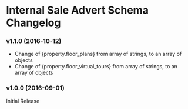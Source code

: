 # Internal Sale Advert Schema Changelog

### v1.1.0 (2016-10-12)

- Change of {property.floor_plans} from array of strings, to an array of objects
- Change of {property.floor_virtual_tours} from array of strings, to an array of objects

### v1.0.0 (2016-09-01)

Initial Release

